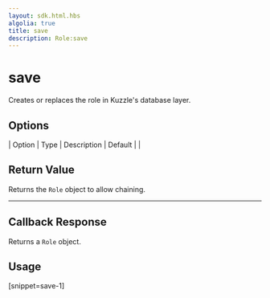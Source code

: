 ```yaml
---
layout: sdk.html.hbs
algolia: true
title: save
description: Role:save
---
```


  

# save
Creates or replaces the role in Kuzzle's database layer.


## Options

| Option | Type | Description | Default |
|
## Return Value

Returns the `Role` object to allow chaining.

---

## Callback Response

Returns a `Role` object.

## Usage

[snippet=save-1]
